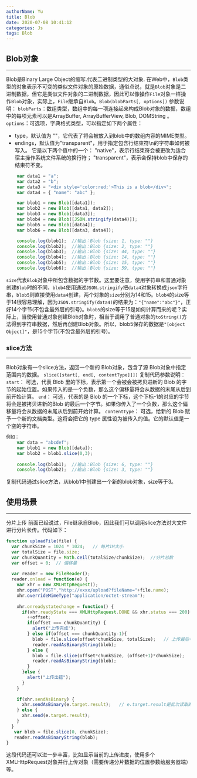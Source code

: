 ```yaml
---
authorName: Yu
title: Blob
date: 2020-07-08 10:41:12
categories: Js
tags: Blob
---
```

## Blob对象
---

Blob是Binary Large Object的缩写.代表二进制类型的大对象.
在Web中，`Blob`类型的对象表示不可变的类似文件对象的原始数据，通俗点说，就是`Blob`对象是二进制数据，但它是类似文件对象的二进制数据，因此可以像操作`File`对象一样操作`Blob`对象，实际上，`File`继承自`Blob`。`Blob(blobParts[, options])`
参数说明：
`blobParts`：数组类型，数组中的每一项连接起来构成Blob对象的数据，数组中的每项元素可以是ArrayBuffer, ArrayBufferView, Blob, DOMString 。
`options`：可选项，字典格式类型，可以指定如下两个属性：
- type，默认值为 ""，它代表了将会被放入到blob中的数组内容的MIME类型。
- endings，默认值为"transparent"，用于指定包含行结束符\n的字符串如何被写入。 它是以下两个值中的一个： "native"，表示行结束符会被更改为适合宿主操作系统文件系统的换行符； "transparent"，表示会保持blob中保存的结束符不变。

```js
    var data1 = "a";
    var data2 = "b";
    var data3 = "<div style='color:red;'>This is a blob</div>";
    var data4 = { "name": "abc" };

    var blob1 = new Blob([data1]);
    var blob2 = new Blob([data1, data2]);
    var blob3 = new Blob([data3]);
    var blob4 = new Blob([JSON.stringify(data4)]);
    var blob5 = new Blob([data4]);
    var blob6 = new Blob([data3, data4]);

    console.log(blob1);  //输出：Blob {size: 1, type: ""}
    console.log(blob2);  //输出：Blob {size: 2, type: ""}
    console.log(blob3);  //输出：Blob {size: 44, type: ""}
    console.log(blob4);  //输出：Blob {size: 14, type: ""}
    console.log(blob5);  //输出：Blob {size: 15, type: ""}
    console.log(blob6);  //输出：Blob {size: 59, type: ""}
```
`size`代表`Blob`对象中所包含数据的字节数。这里要注意，使用字符串和普通对象创建`Blob`时的不同，`blob4`使用通过`JSON.stringify`把`data4`对象转换成`json`字符串，`blob5`则直接使用`data4`创建，两个对象的`size`分别为14和15。`blob4`的size等于14很容易理解，因为`JSON.stringify(data4)`的结果为：`"{"name":"abc"}"`，正好14个字节(不包含最外层的引号)。`blob5`的size等于15是如何计算而来的呢？实际上，当使用普通对象创建Blob对象时，相当于调用了普通对象的`toString()`方法得到字符串数据，然后再创建Blob对象。所以，blob5保存的数据是`"[object Object]"`，是15个字节(不包含最外层的引号)。

### slice方法
---

Blob对象有一个slice方法，返回一个新的 Blob对象，包含了源 Blob对象中指定范围内的数据。
`slice([start[, end[, contentType]]])`
复制代码参数说明：
`start`： 可选，代表 Blob 里的下标，表示第一个会被会被拷贝进新的 Blob 的字节的起始位置。如果传入的是一个负数，那么这个偏移量将会从数据的末尾从后到前开始计算。
`end`： 可选，代表的是 Blob 的一个下标，这个下标-1的对应的字节将会是被拷贝进新的Blob 的最后一个字节。如果你传入了一个负数，那么这个偏移量将会从数据的末尾从后到前开始计算。
`contentType`： 可选，给新的 Blob 赋予一个新的文档类型。这将会把它的 type 属性设为被传入的值。它的默认值是一个空的字符串。

```js
例如：
    var data = "abcdef";
    var blob1 = new Blob([data]);
    var blob2 = blob1.slice(0,3);
    
    console.log(blob1);  //输出：Blob {size: 6, type: ""}
    console.log(blob2);  //输出：Blob {size: 3, type: ""}
```
复制代码通过slice方法，从blob1中创建出一个新的blob对象，size等于3。

## 使用场景
---

分片上传
前面已经说过，File继承自Blob，因此我们可以调用slice方法对大文件进行分片长传。代码如下：

```js
function uploadFile(file) {
  var chunkSize = 1024 * 1024;   // 每片1M大小
  var totalSize = file.size;
  var chunkQuantity = Math.ceil(totalSize/chunkSize);  //分片总数
  var offset = 0;  // 偏移量
  
  var reader = new FileReader();
  reader.onload = function(e) {
    var xhr = new XMLHttpRequest();
    xhr.open("POST","http://xxxx/upload?fileName="+file.name);
    xhr.overrideMimeType("application/octet-stream");
    
    xhr.onreadystatechange = function() {
      if(xhr.readyState === XMLHttpRequest.DONE && xhr.status === 200) {
        ++offset;
        if(offset === chunkQuantity) {
          alert("上传完成");
        } else if(offset === chunkQuantity-1){
          blob = file.slice(offset*chunkSize, totalSize);   // 上传最后一片
          reader.readAsBinaryString(blob);
        } else {
          blob = file.slice(offset*chunkSize, (offset+1)*chunkSize); 
          reader.readAsBinaryString(blob);
        }
      }else {
        alert("上传出错");
      }
    }
    
    if(xhr.sendAsBinary) {
      xhr.sendAsBinary(e.target.result);   // e.target.result是此次读取的分片二进制数据
    } else {
      xhr.send(e.target.result);
    }
  }
   var blob = file.slice(0, chunkSize);
   reader.readAsBinaryString(blob);
}
```
这段代码还可以进一步丰富，比如显示当前的上传进度，使用多个XMLHttpRequest对象并行上传对象（需要传递分片数据的位置参数给服务器端）等。
